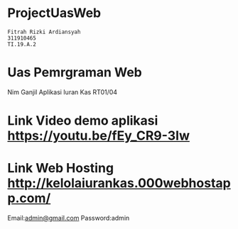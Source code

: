 # ProjectUasWeb
```
Fitrah Rizki Ardiansyah
311910465
TI.19.A.2
```

# Uas Pemrgraman Web
Nim Ganjil Aplikasi Iuran Kas RT01/04

# Link Video demo aplikasi https://youtu.be/fEy_CR9-3Iw

# Link Web Hosting http://kelolaiurankas.000webhostapp.com/

Email:admin@gmail.com Password:admin
